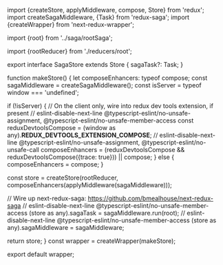 
import {createStore, applyMiddleware, compose, Store} from 'redux';
import createSagaMiddleware, {Task} from 'redux-saga';
import {createWrapper} from 'next-redux-wrapper';

import {root} from '../saga/rootSaga';

import {rootReducer} from './reducers/root';

export interface SagaStore extends Store {
  sagaTask?: Task;
}

function makeStore() {
  let composeEnhancers: typeof compose;
  const sagaMiddleware = createSagaMiddleware();
  const isServer = typeof window === 'undefined';

  if (!isServer) {
    // On the client only, wire into redux dev tools extension, if present
    // eslint-disable-next-line @typescript-eslint/no-unsafe-assignment, @typescript-eslint/no-unsafe-member-access
    const reduxDevtoolsCompose = (window as any).__REDUX_DEVTOOLS_EXTENSION_COMPOSE__;
    // eslint-disable-next-line @typescript-eslint/no-unsafe-assignment, @typescript-eslint/no-unsafe-call
    composeEnhancers = (reduxDevtoolsCompose && reduxDevtoolsCompose({trace: true})) || compose;
  } else {
    composeEnhancers = compose;
  }

  const store = createStore(rootReducer, composeEnhancers(applyMiddleware(sagaMiddleware)));

  // Wire up next-redux-saga: https://github.com/bmealhouse/next-redux-saga
  // eslint-disable-next-line @typescript-eslint/no-unsafe-member-access
  (store as any).sagaTask = sagaMiddleware.run(root);
  // eslint-disable-next-line @typescript-eslint/no-unsafe-member-access
  (store as any).sagaMiddleware = sagaMiddleware;

  return store;
}
const wrapper = createWrapper(makeStore);

export default wrapper;

